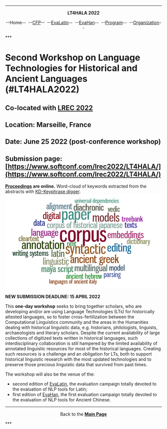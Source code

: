 ***
<p style="text-align: center;"><b>LT4HALA 2022</b></p>
<p style="text-align: center;">--Home--&nbsp;&nbsp;--<a href="CFP">CFP</a>--&nbsp;&nbsp;--<a href="EvaLatin">EvaLatin</a>--&nbsp;&nbsp;--<a href="EvaHan">EvaHan</a>--&nbsp;&nbsp;--<a href="Program">Program</a>--&nbsp;&nbsp;--<a href="organization">Organization</a>--</p>
***

# Second Workshop on Language Technologies for Historical and Ancient Languages (#LT4HALA2022)
## Co-located with [LREC 2022](https://lrec2022.lrec-conf.org/)
## Location: Marseille, France
## Date: June 25 2022 (post-conference workshop)
## Submission page: [https://www.softconf.com/lrec2022/LT4HALA/](https://www.softconf.com/lrec2022/LT4HALA/)

**[Proceedings](http://www.lrec-conf.org/proceedings/lrec2022/workshops/LT4HALA/2022.lt4hala2022-1.0.pdf) are online.**
Word-cloud of keywords extracted from the abstracts with [KD-Keyphrase digger](http://dhlab.fbk.eu:8080/KD_KeyDigger/).
![](KD2022.png)


**NEW SUBMISSION DEADLINE: 15 APRIL 2022**

This **one-day workshop** seeks to bring together scholars, who are developing and/or are using Language Technologies (LTs) for historically attested languages, so to foster cross-fertilization between the Computational Linguistics community and the areas in the Humanities dealing with historical linguistic data, e.g. historians, philologists, linguists, archaeologists and literary scholars. Despite the current availability of large collections of digitized texts written in historical languages, such interdisciplinary collaboration is still hampered by the limited availability of annotated linguistic resources for most of the historical languages. Creating such resources is a challenge and an obligation for LTs, both to support historical linguistic research with the most updated technologies and to preserve those precious linguistic data that survived from past times.

The workshop will also be the venue of the:
- second edition of [EvaLatin](EvaLatin), the evaluation campaign totally devoted to the evaluation of NLP tools for Latin;
- first edition of [EvaHan](EvaHan), the first evaluation campaign totally devoted to the evaluation of NLP tools for Ancient Chinese.

***
<p style="text-align: center;">Back to the <a href="https://circse.github.io/LT4HALA/"><b>Main Page</b></a></p>
***
